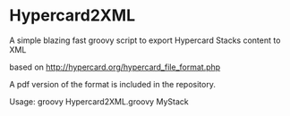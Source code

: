 Hypercard2XML
=============

A simple blazing fast groovy script to export Hypercard Stacks content to XML

based on http://hypercard.org/hypercard_file_format.php

A pdf version of the format is included in the repository.

Usage: groovy Hypercard2XML.groovy MyStack 
